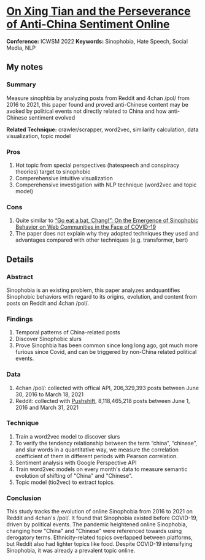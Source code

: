 # [On Xing Tian and the Perseverance of Anti-China Sentiment Online](https://publications.cispa.saarland/3641/)
**Conference:** ICWSM 2022
**Keywords:** Sinophobia, Hate Speech, Social Media, NLP

## My notes
### Summary
Measure sinophbia by analyzing posts from Reddit and 4chan /pol/ from 2016 to 2021, this paper found and proved anti-Chinese content may be avoked by political events not directly related to China and how anti-Chinese sentiment evolved

**Related Technique:** crawler/scrapper, word2vec, similarity calculation, data visualization, topic model

### Pros
1. Hot topic from special perspectives (hatespeech and conspiracy theories) target to sinophobic
2. Comperehensive intuitive visualization
3. Comperehensive investigation with NLP technique (word2vec and topic model)


### Cons
1. Quite similar to [“Go eat a bat, Chang!”: On the Emergence of Sinophobic Behavior on Web Communities in the Face of COVID-19](https://dl.acm.org/doi/10.1145/3442381.3450024)
2. The paper does not explain why they adopted techniques they used and advantages compared with other techniques (e.g. transformer, bert)

## Details

### Abstract
Sinophobia is an existing problem, this paper analyzes  andquantifies Sinophobic behaviors with regard to its origins, evolution, and content from posts on Reddit and 4chan /pol/.
### Findings
1. Temporal patterns of China-related posts
2. Discover Sinophobic slurs
3. Prove Sinophbia has been common since long long ago, got much more furious since Covid, and can be triggered by non-China related political events.

### Data
1. 4chan /pol/: collected with offical API, 206,329,393 posts between June 30, 2016 to March 18, 2021
2. Reddit: collected with [Pushshift](https://ojs.aaai.org/index.php/ICWSM/article/view/7347), 8,118,465,218 posts between June 1, 2016 and March 31, 2021

### Technique
1. Train a word2vec model to discover slurs
2. To verify the tendency relationship between the term
“china”, “chinese”, and slur words in a quantitative way,
we measure the correlation coefficient of them in different
periods with Pearson correlation.
3. Sentiment analysis with Google Perspective API
4. Train word2vec models on every month's data to measure semantic evolution of shifting of "China" and "Chinese".
5. Topic model (tio2vec) to extract topics.
### Conclusion
This study tracks the evolution of online Sinophobia from 2016 to 2021 on Reddit and 4chan's /pol/. It found that Sinophobia existed before COVID-19, driven by political events. The pandemic heightened online Sinophobia, changing how "China" and "Chinese" were referenced towards using derogatory terms. Ethnicity-related topics overlapped between platforms, but Reddit also had lighter topics like food. Despite COVID-19 intensifying Sinophobia, it was already a prevalent topic online.